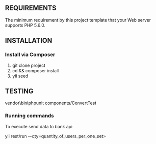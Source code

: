 
REQUIREMENTS
------------

The minimum requirement by this project template that your Web server supports PHP 5.6.0.


INSTALLATION
------------

### Install via Composer
1. git clone project
2. cd <project folder> && composer install
3. yii seed 

TESTING
-------
vendor\bin\phpunit components/ConvertTest


### Running commands

To execute send data to bank api:
  
yii rest/run --qty=quantity_of_users_per_one_set>
